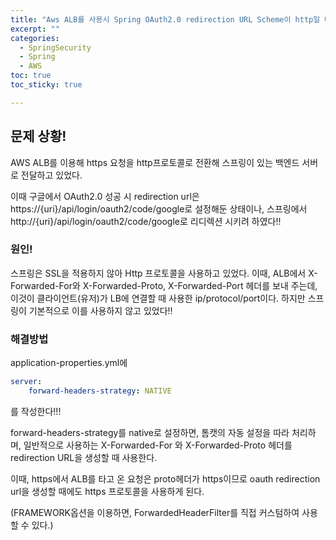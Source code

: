 ```yaml
---
title: "Aws ALB를 사용시 Spring OAuth2.0 redirection URL Scheme이 http일 때!!"
excerpt: ""
categories:
  - SpringSecurity
  - Spring
  - AWS
toc: true
toc_sticky: true

---
```


## 문제 상황!

AWS ALB를 이용해 https 요청을 http프로토콜로 전환해 스프링이 있는 백엔드 서버로 전달하고 있었다.

이때 구글에서 OAuth2.0 성공 시 redirection url은 https://{uri}/api/login/oauth2/code/google로 설정해둔 상태이나, 스프링에서 http://{uri}/api/login/oauth2/code/google로 리디렉션 시키려 하였다!!



### 원인!

스프링은 SSL을 적용하지 않아 Http 프로토콜을 사용하고 있었다. 이때, ALB에서 X-Forwarded-For와 X-Forwarded-Proto, X-Forwarded-Port 헤더를 보내 주는데, 이것이 클라이언트(유저)가 LB에 연결할 때 사용한 ip/protocol/port이다. 하지만 스프링이 기본적으로 이를 사용하지 않고 있었다!!



### 해결방법

application-properties.yml에

``` yaml
server:
	forward-headers-strategy: NATIVE
```

를 작성한다!!!

forward-headers-strategy를 native로 설정하면, 톰캣의 자동 설정을 따라 처리하며, 일반적으로 사용하는 X-Forwarded-For 와 X-Forwarded-Proto 헤더를 redirection URL을 생성할 때 사용한다.

이때, https에서 ALB를 타고 온 요청은 proto헤더가 https이므로 oauth redirection url을 생성할 때에도 https 프로토콜을 사용하게 된다.

(FRAMEWORK옵션을 이용하면, ForwardedHeaderFilter를 직접 커스텀하여 사용할 수 있다.)